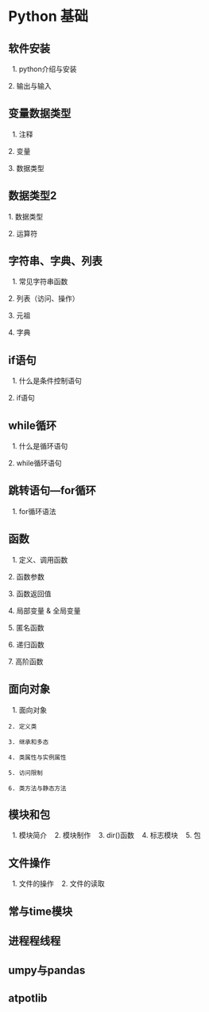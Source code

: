 # Python 基础

## 软件安装

  1. python介绍与安装
  
  2. 输出与输入

## 变量数据类型

  1. 注释
  
  2. 变量
  
  3. 数据类型

## 数据类型2
  1. 数据类型
  
  2. 运算符

## 字符串、字典、列表

  1. 常见字符串函数
  
  2. 列表（访问、操作）
  
  3. 元祖
  
  4. 字典

## if语句

  1. 什么是条件控制语句
  
  2. if语句

## while循环

  1. 什么是循环语句
  
  2. while循环语句

## 跳转语句—for循环

  1. for循环语法

## 函数

  1. 定义、调用函数
  
  2. 函数参数
  
  3. 函数返回值
  
  4. 局部变量 & 全局变量
  
  5. 匿名函数
 
  6. 递归函数
  
  7. 高阶函数


  ## 面向对象
    1. 面向对象
    
    2. 定义类
    
    3. 继承和多态
    
    4. 类属性与实例属性
    
    5. 访问限制
    
    6. 类方法与静态方法

  ## 模块和包

    1. 模块简介
    
    2. 模块制作
    
    3. dir()函数
    
    4. 标志模块
    
    5. 包

  ## 文件操作

    1. 文件的操作
    
    2. 文件的读取

  ## 常与time模块

  ## 进程程线程

  ## umpy与pandas

  ## atpotlib

